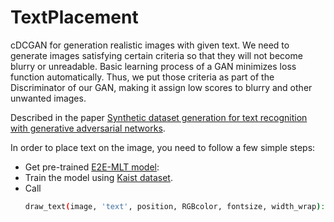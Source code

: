 # TextPlacement
cDCGAN for generation realistic images with given text.
We need to generate images satisfying certain criteria so that they will not become blurry or unreadable. Basic learning process of a GAN minimizes loss function automatically. Thus, we put those criteria as part of the Discriminator of our GAN, making it assign low scores to blurry and other unwanted images.

Described in the paper [Synthetic dataset generation for text recognition with generative adversarial networks](https://www.spiedigitallibrary.org/conference-proceedings-of-spie/11433/1143315/Synthetic-dataset-generation-for-text-recognition-with-generative-adversarial-networks/10.1117/12.2558271.short?SSO=1).

In order to place text on the image, you need to follow a few simple steps:
* Get pre-trained [E2E-MLT model](https://github.com/MichalBusta/E2E-MLT):
* Train the model using [Kaist dataset](http://www.iapr-tc11.org/mediawiki/index.php/KAIST_Scene_Text_Database).
* Call 
    ```bash
    draw_text(image, 'text', position, RGBcolor, fontsize, width_wrap):
    ```
